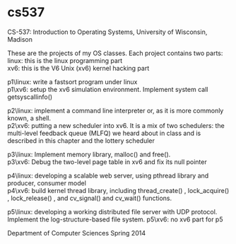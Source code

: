 # cs537  
CS-537: Introduction to Operating Systems, University of Wisconsin, Madison 

These are the projects of my OS classes. Each project contains two parts:  
linux: this is the linux programming part  
xv6: this is the V6 Unix (xv6) kernel hacking part  

p1\linux: write a fastsort program under linux  
p1\xv6: setup the xv6 simulation environment. Implement system call getsyscallinfo()  

p2\linux: implement a command line interpreter or, as it is more commonly known, a shell.   
p2\xv6: putting a new scheduler into xv6. It is a mix of two schedulers: the multi-level feedback queue (MLFQ) we heard about in class and is described in this chapter and the lottery scheduler  

p3\linux:  Implement memory library, malloc() and free().  
p3\xv6:  Debug the two-level page table in xv6 and fix its null pointer

p4\linux:  developing a scalable web server, using pthread library and producer, consumer model  
p4\xv6: build kernel thread library, including thread_create() , lock_acquire() , lock_release() , and cv_signal() and cv_wait() functions. 

p5\linux: developing a working distributed file server with UDP protocol. Implement the log-structure-based file system. 
p5\xv6: no xv6 part for p5


Department of Computer Sciences 
Spring 2014
